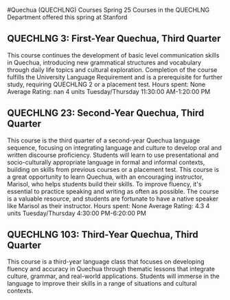 #Quechua (QUECHLNG) Courses Spring 25
Courses in the QUECHLNG Department offered this spring at Stanford
## QUECHLNG 3: First-Year Quechua, Third Quarter
This course continues the development of basic level communication skills in Quechua, introducing new grammatical structures and vocabulary through daily life topics and cultural exploration. Completion of the course fulfills the University Language Requirement and is a prerequisite for further study, requiring QUECHLNG 2 or a placement test.
Hours spent: None
Average Rating: nan
4 units
Tuesday/Thursday 11:30:00 AM-1:20:00 PM
## QUECHLNG 23: Second-Year Quechua, Third Quarter
This course is the third quarter of a second-year Quechua language sequence, focusing on integrating language and culture to develop oral and written discourse proficiency. Students will learn to use presentational and socio-culturally appropriate language in formal and informal contexts, building on skills from previous courses or a placement test.
This course is a great opportunity to learn Quechua, with an encouraging instructor, Marisol, who helps students build their skills. To improve fluency, it's essential to practice speaking and writing as often as possible. The course is a valuable resource, and students are fortunate to have a native speaker like Marisol as their instructor.
Hours spent: None
Average Rating: 4.3
4 units
Tuesday/Thursday 4:30:00 PM-6:20:00 PM
## QUECHLNG 103: Third-Year Quechua, Third Quarter
This course is a third-year language class that focuses on developing fluency and accuracy in Quechua through thematic lessons that integrate culture, grammar, and real-world applications. Students will immerse in the language to improve their skills in a range of situations and cultural contexts.